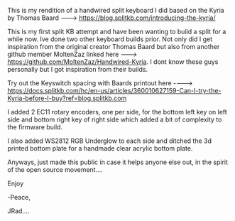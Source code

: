 This is my rendition of a handwired split keyboard I did based on the Kyria by Thomas Baard ---> https://blog.splitkb.com/introducing-the-kyria/

This is my first split KB attempt and have been wanting to build a split for a while now. Ive done two other keyboard builds prior. Not only did I get inspiration from the original creator Thomas Baard but also from another github member MoltenZaz linked here ---> https://github.com/MoltenZaz/Handwired-Kyria. I dont know these guys personally but I got inspiration from their builds.

Try out the Keyswitch spacing with Baards printout here ----> https://docs.splitkb.com/hc/en-us/articles/360010627159-Can-I-try-the-Kyria-before-I-buy?ref=blog.splitkb.com

I added 2 EC11 rotary encoders, one per side, for the bottom left key on left side and bottom right key of right side which added a bit of complexity to the firmware build.

I also added WS2812 RGB Underglow to each side and ditched the 3d printed bottom plate for a handmade clear acrylic bottom plate.

Anyways, just made this public in case it helps anyone else out, in the spirit of the open source movement....

Enjoy

-Peace,

JRad....